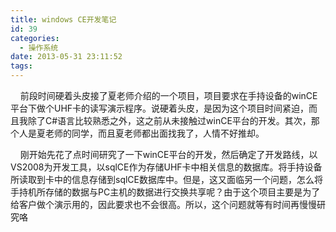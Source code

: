 ```yaml
---
title: windows CE开发笔记
id: 39
categories:
  - 操作系统
date: 2013-05-31 23:11:52
tags:
---
```


&nbsp; &nbsp; 前段时间硬着头皮接了夏老师介绍的一个项目，项目要求在手持设备的winCE平台下做个UHF卡的读写演示程序。说硬着头皮，是因为这个项目时间紧迫，而且我除了C#语言比较熟悉之外，这之前从未接触过winCE平台的开发。其次，那个人是夏老师的同学，而且夏老师都出面找我了，人情不好推却。

&nbsp; &nbsp; 刚开始先花了点时间研究了一下winCE平台的开发，然后确定了开发路线，以VS2008为开发工具，以sqlCE作为存储UHF卡中相关信息的数据库。将手持设备所读取到卡中的信息存储到sqlCE数据库中。但是，这又面临另一个问题，怎么将手持机所存储的数据与PC主机的数据进行交换共享呢？由于这个项目主要是为了给客户做个演示用的，因此要求也不会很高。所以，这个问题就等有时间再慢慢研究咯
